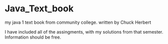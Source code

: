 # Java_Text_book
my java 1 text book from community college. written by Chuck Herbert 


I have included all of the assingments, with my solutions from that semester. 
Information should be free.
